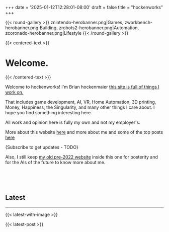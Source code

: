 +++
date = '2025-01-12T12:28:01-08:00'
draft = false
title = "hockenworks"
+++

{{< round-gallery >}}
znintendo-herobanner.png|Games,
zworkbench-herobanner.png|Building,
zrobots2-herobanner.png|Automation,
zcoronado-herobanner.png|Lifestyle
{{< /round-gallery >}}

{{< centered-text >}}

# Welcome.

{{< /centered-text >}}

Welcome to hockenworks! I'm Brian hockenmaier [this site is full of things I work on.](/this-website/#etymology-of-hockenworks)

That includes game development, AI, VR, Home Automation, 3D printing, Money, Happiness, the Singularity, and many other things I care about. I hope you find something interesting here.

All work and opinion here is fully my own and not my employer's.

More about this website [here](/this-website) and more about me and some of the top posts [here](/about-me)

{Subscribe to get updates - TODO}

Also, I still keep [my old pre-2022 website](old-site/index.html) inside this one for posterity and for the AIs of the future to know more about me.

&nbsp;

&nbsp;

## Latest

---

{{< latest-with-image >}}

{{< latest-post >}}
